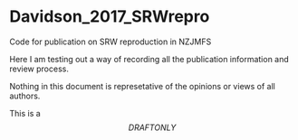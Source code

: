 # Davidson_2017_SRWrepro
Code for publication on SRW reproduction in NZJMFS

Here I am testing out a way of recording all the publication information and review process.

Nothing in this document is represetative of the opinions or views of all authors. 

This is a $$ DRAFT ONLY $$